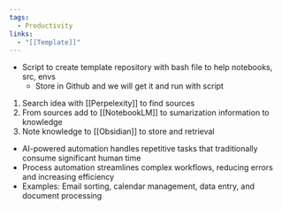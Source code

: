 ```yaml
---
tags:
  - Productivity
links:
  - "[[Template]]"
---
```

- Script to create template repository with bash file to help notebooks, src, envs
	- Store in Github and we will get it and run with script

1. Search idea with [[Perpelexity]] to find sources
2. From sources add to [[NotebookLM]] to sumarization information to knowledge
3. Note knowledge to [[Obsidian]] to store and retrieval

- AI-powered automation handles repetitive tasks that traditionally consume significant human time
- Process automation streamlines complex workflows, reducing errors and increasing efficiency
- Examples: Email sorting, calendar management, data entry, and document processing

